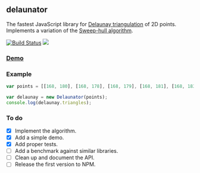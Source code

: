 ## delaunator

The fastest JavaScript library for
[Delaunay triangulation](https://en.wikipedia.org/wiki/Delaunay_triangulation) of 2D points.
Implements a variation of the [Sweep-hull algorithm](http://s-hull.org/).

[![Build Status](https://travis-ci.org/mapbox/delaunator.svg?branch=master)](https://travis-ci.org/mapbox/delaunator)
[![](https://img.shields.io/badge/simply-awesome-brightgreen.svg)](https://github.com/mourner/projects)

### [Demo](https://mapbox.github.io/delaunator/)

### Example

```js
var points = [[168, 180], [168, 178], [168, 179], [168, 181], [168, 183], ...];

var delaunay = new Delaunator(points);
console.log(delaunay.triangles);
```

### To do

- [x] Implement the algorithm.
- [x] Add a simple demo.
- [x] Add proper tests.
- [ ] Add a benchmark against similar libraries.
- [ ] Clean up and document the API.
- [ ] Release the first version to NPM.
